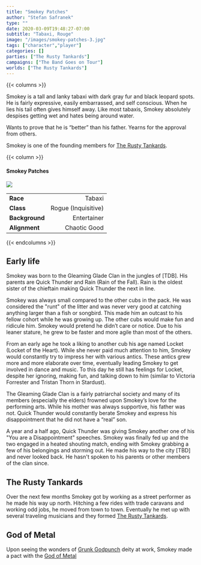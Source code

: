 ```yaml
---
title: "Smokey Patches"
author: "Stefan Safranek"
type: ""
date: 2020-03-09T19:48:27-07:00
subtitle: "Tabaxi, Rouge"
image: "/images/smokey-patches-3.jpg"
tags: ["character","player"]
categories: []
parties: ["The Rusty Tankards"]
campaigns: ["The Band Goes on Tour"]
worlds: ["The Rusty Tankards"]
---
```


{{< columns >}}

Smokey is a tall and lanky tabaxi with dark gray fur and black leopard spots.
He is fairly expressive, easily embarrassed, and self conscious.
When he lies his tail often gives himself away.
Like most tabaxis, Smokey absolutely despises getting wet and hates being around water.

Wants to prove that he is “better” than his father.
Yearns for the approval from others.

Smokey is one of the founding members for [The Rusty Tankards](/parties/the-rusty-tankards).

{{< column >}}

<div class="description-table">

#### Smokey Patches

<img src="/images/smokey-patches-3.jpg" class="portrait">

|                   |                     |
| ----------------- | -------------------:|
| <b>Race</b>       | Tabaxi	          |
| <b>Class</b>      | Rogue (Inquisitive) |
| <b>Background</b> | Entertainer         |
| <b>Alignment</b>  | Chaotic Good        |

</div>

{{< endcolumns >}}


## Early life
Smokey was born to the Gleaming Glade Clan in the jungles of [TDB]. His parents are Quick Thunder and Rain (Rain of the Fall). Rain is the oldest sister of the chieftain making Quick Thunder the next in line.

Smokey was always small compared to the other cubs in the pack. He was considered the "runt" of the litter and was never very good at catching anything larger than a fish or songbird. This made him an outcast to his fellow cohort while he was growing up. The other cubs would make fun and ridicule him. Smokey would pretend he didn’t care or notice. Due to his leaner stature, he grew to be faster and more agile than most of the others.

From an early age he took a liking to another cub his age named Locket (Locket of the Heart). While she never paid much attention to him, Smokey would constantly try to impress her with various antics. These antics grew more and more elaborate over time, eventually leading Smokey to get involved in dance and music. To this day he still has feelings for Locket, despite her ignoring, making fun, and talking down to him (similar to Victoria Forrester and Tristan Thorn in Stardust).

The Gleaming Glade Clan is a fairly patriarchal society and many of its members (especially the elders) frowned upon Smokey’s love for the performing arts. While his mother was always supportive, his father was not. Quick Thunder would constantly berate Smokey and express his disappointment that he did not have a “real” son.

A year and a half ago, Quick Thunder was giving Smokey another one of his "You are a Disappointment" speeches. Smokey was finally fed up and the two engaged in a heated shouting match, ending with Smokey grabbing a few of his belongings and storming out. He made his way to the city [TBD] and never looked back. He hasn't spoken to his parents or other members of the clan since.

## The Rusty Tankards
Over the next few months Smokey got by working as a street performer as he made his way up north. Hitching a few rides with trade caravans and working odd jobs, he moved from town to town. Eventually he met up with several traveling musicians and they formed [The Rusty Tankards](/parties/the-rusty-tankards).

## God of Metal
Upon seeing the wonders of [Grunk Godpunch](/characters/grunk-godpunch) deity at work, Smokey made a pact with the [God of Metal](TODO)

